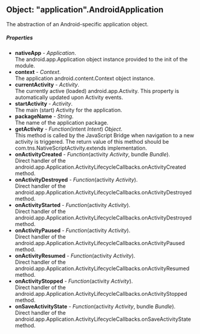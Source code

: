 ﻿## Object: "application".AndroidApplication  
The abstraction of an Android-specific application object.

##### Properties
 - **nativeApp** - _Application_.    
  The android.app.Application object instance provided to the init of the module.
 - **context** - _Context_.    
  The application android.content.Context object instance.
 - **currentActivity** - _Activity_.    
  The currently active (loaded) android.app.Activity. This property is automatically updated upon Activity events.
 - **startActivity** - _Activity_.    
  The main (start) Activity for the application.
 - **packageName** - _String_.    
  The name of the application package.
 - **getActivity** - _Function_(intent _Intent_) _Object_.    
  This method is called by the JavaScript Bridge when navigation to a new activity is triggered.
The return value of this method should be com.tns.NativeScriptActivity.extends implementation.
 - **onActivityCreated** - _Function_(activity _Activity_, bundle _Bundle_).    
  Direct handler of the android.app.Application.ActivityLifecycleCallbacks.onActivityCreated method.
 - **onActivityDestroyed** - _Function_(activity _Activity_).    
  Direct handler of the android.app.Application.ActivityLifecycleCallbacks.onActivityDestroyed method.
 - **onActivityStarted** - _Function_(activity _Activity_).    
  Direct handler of the android.app.Application.ActivityLifecycleCallbacks.onActivityDestroyed method.
 - **onActivityPaused** - _Function_(activity _Activity_).    
  Direct handler of the android.app.Application.ActivityLifecycleCallbacks.onActivityPaused method.
 - **onActivityResumed** - _Function_(activity _Activity_).    
  Direct handler of the android.app.Application.ActivityLifecycleCallbacks.onActivityResumed method.
 - **onActivityStopped** - _Function_(activity _Activity_).    
  Direct handler of the android.app.Application.ActivityLifecycleCallbacks.onActivityStopped method.
 - **onSaveActivityState** - _Function_(activity _Activity_, bundle _Bundle_).    
  Direct handler of the android.app.Application.ActivityLifecycleCallbacks.onSaveActivityState method.